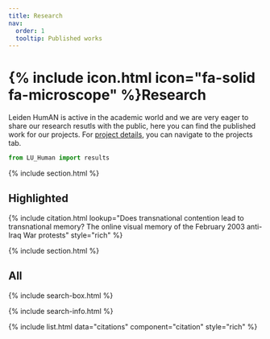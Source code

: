 ```yaml
---
title: Research
nav: 
  order: 1
  tooltip: Published works
---
```


# {% include icon.html icon="fa-solid fa-microscope" %}Research

Leiden HumAN is active in the academic world and we are very eager to share our research resutls with the public, here you can find the published work for our projects. For [project details](https://leidenhuman.github.io/projects/), you can navigate to the projects tab.

```python 
from LU_Human import results
```
{% include section.html %}

## Highlighted

{% include citation.html lookup="Does transnational contention lead to transnational memory? The online visual memory of the February 2003 anti-Iraq War protests" style="rich" %}

{% include section.html %}

## All

{% include search-box.html %}

{% include search-info.html %}

{% include list.html data="citations" component="citation" style="rich" %}
